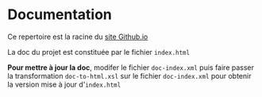 # Documentation

Ce repertoire est la racine du [site Github.io](http://jimetevenard.github.io/generate-xsl)

La doc du projet est constituée par le fichier `index.html`

**Pour mettre à jour la doc**, modifer le fichier `doc-index.xml` puis 
faire passer la transformation `doc-to-html.xsl` sur le fichier `doc-index.xml` pour
obtenir la version mise à jour d'`index.html`
